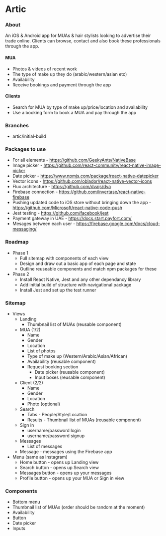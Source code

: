 # Artic

### About

An iOS & Android app for MUAs & hair stylists looking to advertise their trade online. Clients can browse, contact and also book these professionals through the app.

#### MUA
* Photos & videos of recent work
* The type of make up they do (arabic/western/asian etc)
* Availability
* Receive bookings and payment through the app

#### Clients
* Search for MUA by type of make up/price/location and availability
* Use a booking form to book a MUA and pay through the app

### Branches
* artic/initial-build

### Packages to use
* For all elements - https://github.com/GeekyAnts/NativeBase
* Image picker - https://github.com/react-community/react-native-image-picker
* Date picker - https://www.npmjs.com/package/react-native-datepicker
* Vector icons - https://github.com/oblador/react-native-vector-icons
* Flux architecture - https://github.com/dvajs/dva
* Firebase connection - https://github.com/invertase/react-native-firebase
* Pushing updated code to iOS store without bringing down the app - https://github.com/Microsoft/react-native-code-push
* Jest testing - https://github.com/facebook/jest
* Payment gateway in UAE - https://docs.start.payfort.com/
* Mesages between each user - https://firebase.google.com/docs/cloud-messaging/

### Roadmap
* Phase 1
  * Full sitemap with components of each view
  * Design and draw out a basic app of each page and state
  * Outline reuseable components and match npm packages for these
* Phase 2
  * Install React Native, Jest and any other dependancy library
  * Add initial build of structure with navigational package
  * Install Jest and set up the test runner

### Sitemap
* Views
  * Landing
    * Thumbnail list of MUAs (reusable component)
  * MUA (1/2)
    * Name
    * Gender
    * Location
    * List of photos
    * Type of make up (Western/Arabic/Asian/African)
    * Availability (reusable component)
    * Request booking section
      * Date picker (reusable component)
      * Input boxes (reusable component)
  * Client (2/2)
    * Name
    * Gender
    * Location
    * Photo (optional)
  * Search
    * Tabs - People/Style/Location
    * Results - Thumbnail list of MUAs (reusable component)
  * Sign in
    * username/password login
    * username/password signup
  * Messages
    * List of messages
  * Message - messages using the Firebase app
* Menu (same as Instagram)
  * Home button - opens up Landing view
  * Search button - opens up Search view
  * Messages button - opens up your messages
  * Profile button - opens up your MUA or Sign in view

### Components
* Bottom menu
* Thumbnail list of MUAs (order should be random at the moment)
* Availability
* Button
* Date picker
* Inputs
